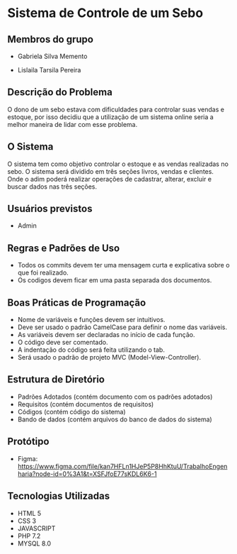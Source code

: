 # Sistema de Controle de um Sebo 

## Membros do grupo

- Gabriela Silva Memento

- Lislaila Tarsila Pereira

## Descrição do Problema

O dono de um sebo estava com dificuldades para controlar suas vendas e estoque, por isso decidiu que a utilização de um sistema online seria a melhor maneira de lidar com esse problema. 

## O Sistema
O sistema tem como objetivo controlar o estoque e as vendas realizadas no sebo. O sistema será dividido em três seções livros, vendas e clientes. Onde o adim poderá realizar operações de cadastrar, alterar, excluir e buscar dados nas três seções.

## Usuários previstos
- Admin

## Regras e Padrões de Uso
- Todos os commits devem ter uma mensagem curta e explicativa sobre o que foi realizado.
- Os codigos devem ficar em uma pasta separada dos documentos.

## Boas Práticas de Programação
- Nome de variáveis e funções devem ser intuitivos.
- Deve ser usado o padrão CamelCase para definir o nome das variáveis.
- As variáveis devem ser declaradas no início de cada função.
- O código deve ser comentado.
- A indentação do código será feita utilizando o tab.
- Será usado o padrão de projeto MVC (Model-View-Controller).

## Estrutura de Diretório
- Padrões Adotados (contém documento com os padrões adotados)
- Requisitos (contém documentos de requisitos)
- Códigos (contém código do sistema)
- Bando de dados (contém arquivos do banco de dados do sistema)

## Protótipo
- Figma: https://www.figma.com/file/kan7HFLn1HJeP5P8HhKtuU/TrabalhoEngenharia?node-id=0%3A1&t=XSFJfoE77sKDL6K6-1

## Tecnologias Utilizadas
  - HTML 5
  - CSS 3
  - JAVASCRIPT
  - PHP 7.2
  - MYSQL 8.0 
  
